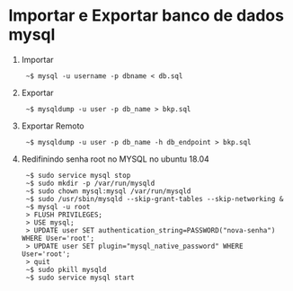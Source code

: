 # Importar e Exportar banco de dados mysql

1. Importar

		~$ mysql -u username -p dbname < db.sql

2. Exportar

		~$ mysqldump -u user -p db_name > bkp.sql

3. Exportar Remoto

		~$ mysqldump -u user -p db_name -h db_endpoint > bkp.sql

3. Redifinindo senha root no MYSQL no ubuntu 18.04

		~$ sudo service mysql stop
		~$ sudo mkdir -p /var/run/mysqld
		~$ sudo chown mysql:mysql /var/run/mysqld
		~$ sudo /usr/sbin/mysqld --skip-grant-tables --skip-networking &
		~$ mysql -u root
		> FLUSH PRIVILEGES;
		> USE mysql; 
		> UPDATE user SET authentication_string=PASSWORD("nova-senha") WHERE User='root';
		> UPDATE user SET plugin="mysql_native_password" WHERE User='root';
		> quit
		~$ sudo pkill mysqld 
		~$ sudo service mysql start
		
